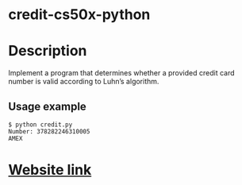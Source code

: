 # credit-cs50x-python
# Description
Implement a program that determines whether a provided credit card number is valid according to Luhn’s algorithm.
## Usage example
```
$ python credit.py
Number: 378282246310005
AMEX
```
# [Website link](https://cs50.harvard.edu/x/2023/psets/6/credit/)
